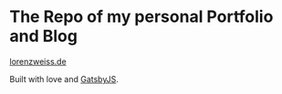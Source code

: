 # The Repo of my personal Portfolio and Blog 
[lorenzweiss.de](https://www.lorenzweiss.de/)

Built with love and [GatsbyJS](https://www.gatsbyjs.org/).

